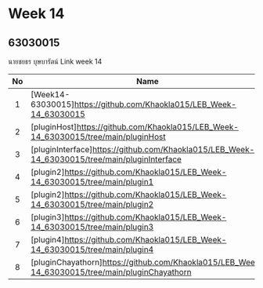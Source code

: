 # Week 14

## 63030015
นายชยธร บุษบารัตน์
Link  week 14

| No | Name |
|:-:|-----|
|1|[Week14-63030015]https://github.com/Khaokla015/LEB_Week-14_63030015|
|2|[pluginHost]https://github.com/Khaokla015/LEB_Week-14_63030015/tree/main/pluginHost|
|3|[pluginInterface]https://github.com/Khaokla015/LEB_Week-14_63030015/tree/main/pluginInterface|
|4|[plugin2]https://github.com/Khaokla015/LEB_Week-14_63030015/tree/main/plugin1|
|5|[plugin2]https://github.com/Khaokla015/LEB_Week-14_63030015/tree/main/plugin2|
|6|[plugin3]https://github.com/Khaokla015/LEB_Week-14_63030015/tree/main/plugin3|
|7|[plugin4]https://github.com/Khaokla015/LEB_Week-14_63030015/tree/main/plugin4|
|8|[pluginChayathorn]https://github.com/Khaokla015/LEB_Week-14_63030015/tree/main/pluginChayathorn|
